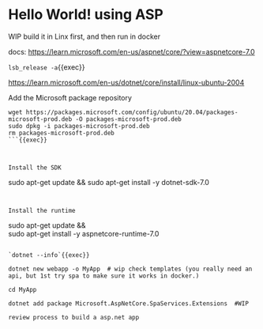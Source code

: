 # Hello World! using ASP

WIP build it in Linx first, and then run in docker

docs: https://learn.microsoft.com/en-us/aspnet/core/?view=aspnetcore-7.0


`lsb_release -a`{{exec}}

https://learn.microsoft.com/en-us/dotnet/core/install/linux-ubuntu-2004

Add the Microsoft package repository

```
wget https://packages.microsoft.com/config/ubuntu/20.04/packages-microsoft-prod.deb -O packages-microsoft-prod.deb
sudo dpkg -i packages-microsoft-prod.deb
rm packages-microsoft-prod.deb
```{{exec}}



Install the SDK
```
sudo apt-get update && sudo apt-get install -y dotnet-sdk-7.0
```{{exec}}


Install the runtime
```
sudo apt-get update && \
  sudo apt-get install -y aspnetcore-runtime-7.0
```{{exec}}

`dotnet --info`{{exec}}

dotnet new webapp -o MyApp  # wip check templates (you really need an api, but 1st try spa to make sure it works in docker.)

cd MyApp

dotnet add package Microsoft.AspNetCore.SpaServices.Extensions  #WIP

review process to build a asp.net app




